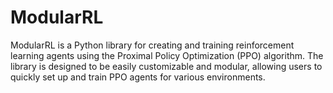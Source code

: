 # ModularRL
ModularRL is a Python library for creating and training reinforcement learning agents using the Proximal Policy Optimization (PPO) algorithm. The library is designed to be easily customizable and modular, allowing users to quickly set up and train PPO agents for various environments.
